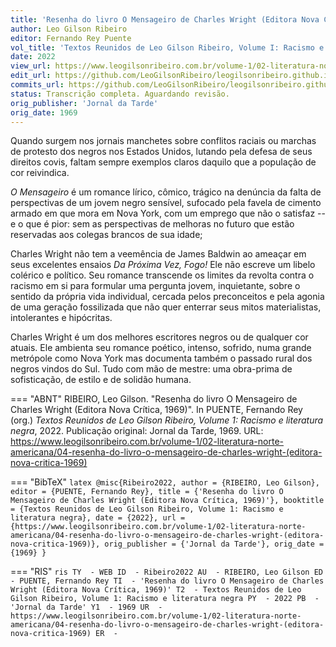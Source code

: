 ```yaml
---
title: 'Resenha do livro O Mensageiro de Charles Wright (Editora Nova Crítica, 1969)'
author: Leo Gilson Ribeiro
editor: Fernando Rey Puente
vol_title: 'Textos Reunidos de Leo Gilson Ribeiro, Volume I: Racismo e literatura negra'
date: 2022
view_url: https://www.leogilsonribeiro.com.br/volume-1/02-literatura-norte-americana/04-resenha-do-livro-o-mensageiro-de-charles-wright-(editora-nova-critica-1969)
edit_url: https://github.com/LeoGilsonRibeiro/leogilsonribeiro.github.io/edit/main/docs/markdown/volume-1/02-literatura-norte-americana/04-resenha-do-livro-o-mensageiro-de-charles-wright-(editora-nova-critica-1969).md
commits_url: https://github.com/LeoGilsonRibeiro/leogilsonribeiro.github.io/commits/main/docs/markdown/volume-1/02-literatura-norte-americana/04-resenha-do-livro-o-mensageiro-de-charles-wright-(editora-nova-critica-1969).md
status: Transcrição completa. Aguardando revisão.
orig_publisher: 'Jornal da Tarde'
orig_date: 1969
---
```


Quando surgem nos jornais manchetes sobre conflitos raciais ou marchas de protesto dos negros nos Estados Unidos, lutando pela defesa de seus direitos covis, faltam sempre exemplos claros daquilo que a população de cor reivindica.

*O Mensageiro* é um romance lírico, cômico, trágico na denúncia da falta de perspectivas de um jovem negro sensível, sufocado pela favela de cimento armado em que mora em Nova York, com um emprego que não o satisfaz -- e o que é pior: sem as perspectivas de melhoras no futuro que estão reservadas aos colegas brancos de sua idade;

Charles Wright não tem a veemência de James Baldwin ao ameaçar em seus excelentes ensaios *Da Próxima Vez, Fogo!* Ele não escreve um libelo colérico e político. Seu romance transcende os limites da revolta contra o racismo em si para formular uma pergunta jovem, inquietante, sobre o sentido da própria vida individual, cercada pelos preconceitos e pela agonia de uma geração fossilizada que não quer enterrar seus mitos materialistas, intolerantes e hipócritas.

Charles Wright é um dos melhores escritores negros ou de qualquer cor atuais. Ele ambienta seu romance poético, intenso, sofrido, numa grande metrópole como Nova York mas documenta também o passado rural dos negros vindos do Sul. Tudo com mão de mestre: uma obra-prima de sofisticação, de estilo e de solidão humana.


=== "ABNT"
    RIBEIRO, Leo Gilson. "Resenha do livro O Mensageiro de Charles Wright (Editora Nova Crítica, 1969)". In PUENTE, Fernando Rey (org.) <em>Textos Reunidos de Leo Gilson Ribeiro, Volume 1: Racismo e literatura negra</em>, 2022. Publicação original: Jornal da Tarde, 1969. URL: <a href="stable_url">https://www.leogilsonribeiro.com.br/volume-1/02-literatura-norte-americana/04-resenha-do-livro-o-mensageiro-de-charles-wright-(editora-nova-critica-1969)</a>

=== "BibTeX"
    ```latex
    @misc{Ribeiro2022,
    author = {RIBEIRO, Leo Gilson},
    editor = {PUENTE, Fernando Rey},
    title = {'Resenha do livro O Mensageiro de Charles Wright (Editora Nova Crítica, 1969)'},
    booktitle = {Textos Reunidos de Leo Gilson Ribeiro, Volume 1: Racismo e literatura negra},
    date = {2022},
    url = {https://www.leogilsonribeiro.com.br/volume-1/02-literatura-norte-americana/04-resenha-do-livro-o-mensageiro-de-charles-wright-(editora-nova-critica-1969)},
    orig_publisher = {'Jornal da Tarde'},
    orig_date = {1969}
    }
    ```

=== "RIS"
    ```ris
    TY  - WEB
    ID  - Ribeiro2022
    AU  - RIBEIRO, Leo Gilson
    ED  - PUENTE, Fernando Rey
    TI  - 'Resenha do livro O Mensageiro de Charles Wright (Editora Nova Crítica, 1969)'
    T2  - Textos Reunidos de Leo Gilson Ribeiro, Volume 1: Racismo e literatura negra
    PY  - 2022
    PB  - 'Jornal da Tarde'
    Y1  - 1969
    UR  - https://www.leogilsonribeiro.com.br/volume-1/02-literatura-norte-americana/04-resenha-do-livro-o-mensageiro-de-charles-wright-(editora-nova-critica-1969)
    ER  - 
    ```
